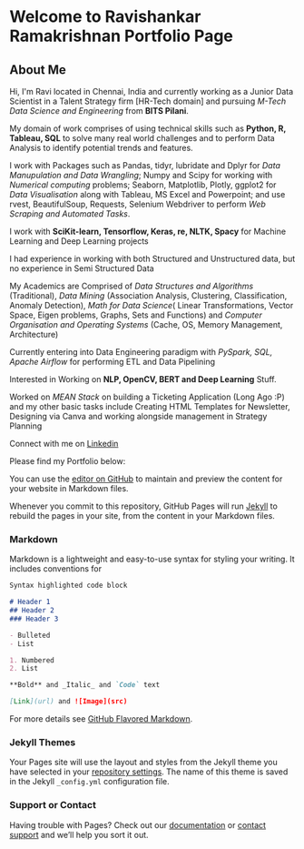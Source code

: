 # Welcome to Ravishankar Ramakrishnan Portfolio Page

## About Me

Hi, I'm Ravi located in Chennai, India and currently working as a Junior Data Scientist in a Talent Strategy firm [HR-Tech domain] and pursuing _M-Tech Data Science and Engineering_ from **BITS Pilani**.

My domain of work comprises of using technical skills such as **Python, R, Tableau, SQL** to solve many real world challenges and to perform Data Analysis to identify potential trends and features.

I work with Packages such as Pandas, tidyr, lubridate and Dplyr for *Data Manupulation and Data Wrangling*; Numpy and Scipy for working with *Numerical computing* problems; Seaborn, Matplotlib, Plotly, ggplot2 for *Data Visualisation* along with Tableau, MS Excel and Powerpoint; and use rvest, BeautifulSoup, Requests, Selenium Webdriver to perform *Web Scraping and Automated Tasks*.

I work with **SciKit-learn, Tensorflow, Keras, re, NLTK, Spacy** for Machine Learning and Deep Learning projects

I had experience in working with both Structured and Unstructured data, but no experience in Semi Structured Data

My Academics are Comprised of *Data Structures and Algorithms* (Traditional), *Data Mining* (Association Analysis, Clustering, Classification, Anomaly Detection), *Math for Data Science*( Linear Transformations, Vector Space, Eigen problems, Graphs, Sets and Functions) and *Computer Organisation and Operating Systems* (Cache, OS, Memory Management, Architecture)

Currently entering into Data Engineering paradigm with *PySpark, SQL, Apache Airflow* for performing ETL and Data Pipelining

Interested in Working on **NLP, OpenCV, BERT and Deep Learning** Stuff.

Worked on *MEAN Stack* on building a Ticketing Application (Long Ago :P) and my other basic tasks include Creating HTML Templates for Newsletter, Designing via Canva and working alongside management in Strategy Planning

Connect with me on [Linkedin](https://www.linkedin.com/in/ravishankar-ramakrishnan-155848126/)

Please find my Portfolio below:

You can use the [editor on GitHub](https://github.com/ravishankarramakrishnan/portfolio/edit/master/index.md) to maintain and preview the content for your website in Markdown files.

Whenever you commit to this repository, GitHub Pages will run [Jekyll](https://jekyllrb.com/) to rebuild the pages in your site, from the content in your Markdown files.

### Markdown

Markdown is a lightweight and easy-to-use syntax for styling your writing. It includes conventions for

```markdown
Syntax highlighted code block

# Header 1
## Header 2
### Header 3

- Bulleted
- List

1. Numbered
2. List

**Bold** and _Italic_ and `Code` text

[Link](url) and ![Image](src)
```

For more details see [GitHub Flavored Markdown](https://guides.github.com/features/mastering-markdown/).

### Jekyll Themes

Your Pages site will use the layout and styles from the Jekyll theme you have selected in your [repository settings](https://github.com/ravishankarramakrishnan/portfolio/settings). The name of this theme is saved in the Jekyll `_config.yml` configuration file.

### Support or Contact

Having trouble with Pages? Check out our [documentation](https://help.github.com/categories/github-pages-basics/) or [contact support](https://github.com/contact) and we’ll help you sort it out.
